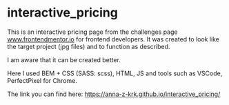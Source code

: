 # interactive_pricing
This is an interactive pricing page from the challenges page www.frontendmentor.io for frontend developers. It was created to look like the target project (jpg files) and to function as described.  

I am aware that it can be created better.  


Here I used BEM + CSS (SASS: scss), HTML, JS and tools such as VSCode, PerfectPixel for Chrome.  

The link you can find here: https://anna-z-krk.github.io/interactive_pricing/
